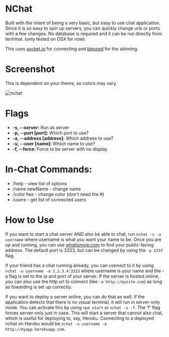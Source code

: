 # NChat

Built with the intent of being a very basic, but easy to use chat application. Since it is so easy to spin up servers, you can quickly change urls or ports with a few changes. No database is required and it can be run directly from terminal. (only tested on OSX for now).

This uses [socket.io](http://socket.io/) for connecting and [blessed](https://github.com/chjj/blessed) for the skinning.

# Screenshot

This is dependent on your theme, so colors may vary.

![nchat](https://raw.github.com/irrationalistic/nchat/master/images/screenshot.png)

# Flags

* **-s, --server:** Run as server
* **-p, --port [port]:** Which port to use?
* **-a, --address [address]:** Which address to use?
* **-u, --user [name]:** Which name to use?
* **-f, --force:** Force to be server with no display

# In-Chat Commands:

* /help - view list of options
* /name newName - change name
* /color hex - change color (don't need the #)
* /users - get list of connected users

# How to Use

If you want to start a chat server AND also be able to chat, run `nchat -s -u username` where username is what you want your name to be. Once you are up and running, you can use [whatismyip.com](http://www.whatismyip.com/) to find your public-facing address. The default port is 3333, but can be changed by using the `-p 1337` flag.

If your friend has a chat running already, you can connect to it by using `nchat -u username -a 1.2.3.4:3333` where username is your name and the -a flag is set to the ip and port of your server. If the server is hosted online, you can also use the http url to connect (like `-a http://mysite.com`) as long as fowarding is set up correctly.

If you want to deploy a server online, you can do that as well. If the application detects that there is no visual terminal, it will run in server-only mode. You can activate this by using `npm start` or `nchat -s -f`. The 'f' flag forces server-only just in case. This will start a server that cannot also chat, which is useful for deploying to, say, Heroku. Connecting to a deployed nchat on Heroku would be `nchat -u username -a http://myapp.herokuapp.com`.